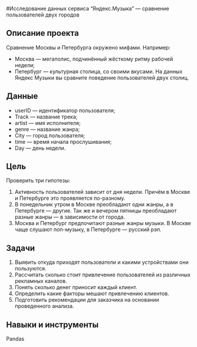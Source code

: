 #Исследование данных сервиса “Яндекс.Музыка” — сравнение пользователей двух городов

## Описание проекта
Сравнение Москвы и Петербурга окружено мифами. Например:
- Москва — мегаполис, подчинённый жёсткому ритму рабочей недели;
- Петербург — культурная столица, со своими вкусами.
На данных Яндекс Музыки вы сравните поведение пользователей двух столиц.


## Данные
- userID — идентификатор пользователя;
- Track — название трека;
- artist — имя исполнителя;
- genre — название жанра;
- City — город пользователя;
- time — время начала прослушивания;
- Day — день недели.

## Цель
Проверить три гипотезы:
1. Активность пользователей зависит от дня недели. Причём в Москве и Петербурге это проявляется по-разному.
2. В понедельник утром в Москве преобладают одни жанры, а в Петербурге — другие. Так же и вечером пятницы преобладают разные жанры — в зависимости от города.
3. Москва и Петербург предпочитают разные жанры музыки. В Москве чаще слушают поп-музыку, в Петербурге — русский рэп.

## Задачи
1. Выявить откуда приходят пользователи и какими устройствами они пользуются.
2. Рассчитать сколько стоит привлечение пользователей из различных рекламных каналов.
3. Понять сколько денег приносит каждый клиент.
4. Определить какие факторы мешают привлечению клиентов.
5. Подготовить рекомендации для заказчика на основании проведенного анализа.  

## Навыки и инструменты
Pandas
